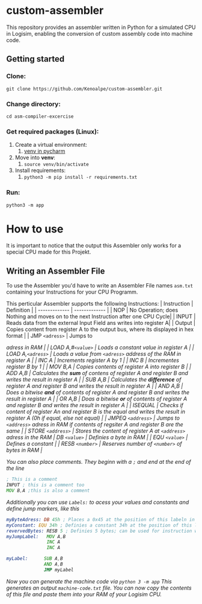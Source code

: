 # custom-assembler
This repository provides an assembler written in Python for a simulated CPU in Logisim, enabling the conversion of custom assembly code into machine code.

## Getting started
### Clone:
`git clone https://github.com/Kenoalpe/custom-assembler.git`

### Change directory:
`cd asm-compiler-excercise`

### Get required packages (Linux):
1. Create a virtual environment:
   1. [venv in pycharm](https://www.jetbrains.com/help/pycharm/creating-virtual-environment.html)
2. Move into **venv**:
   1. `source venv/bin/activate`
3. Install requirements:
    1. `python3 -m pip install -r requirements.txt`

### Run:
`python3 -m app`

# How to use
It is important to notice that the output this Assembler only works for a special CPU made for this Projekt.

## Writing an Assembler File
To use the Assembler you'd have to write an Assembler File names `asm.txt` containing your Instructions for your CPU Programm.

This perticular Assembler supports the following Instructions:
| Instruction     | Definition      |
| ------------- | ------------- |
| NOP           | No Operation; does Nothing and moves on to the next Instruction after one CPU Cycle|
| INPUT    | Reads data from the external Input Field ans writes into register A|
| Output | Copies content from register A to the output bus, where its displayed in hex format |
| JMP `<adress>` | Jumps to <address> adress in  RAM  |
| LOAD A,#`<value>` | Loads a constant <value> value in register A |
| LOAD A,`<adress>` | Loads a value from `<adress>` address of the RAM in register A |
| INC A | Increments register A by 1 |
| INC B | Incrementes register B by 1 |
| MOV B,A | Copies contents of register A into register B |
| ADD A,B | Calculates the **sum** of contens of register A and register B and writes the result in register A | 
| SUB A,B | Calculates the **difference** of register A and register B and writes the result in register A |
| AND A,B | Does a bitwise **and** of contents of register A and register B and writes the result in register A |
| OR A,B | Doas a bitwise **or** of contents of register A and register B and writes the result in register A |
| ISEQUAL | Checks if content of register An and register B is the equal and writes the result in register A (0h if equal, else not equal) |
| JMPEQ `<address>` | Jumps to `<address>` adress in RAM if contents of regsiter A and register B are the same |
| STORE `<address>` | Stores the content of register A at `<address>` adress in the RAM
| DB `<value>` | Definies a byte in  RAM |
| EQU `<value>` | Defines a constant |
| RESB `<number>` | Reserves number of `<number>` of bytes in RAM |

You can also place comments. They beginn with a `;` and end at the end of the line
```asm
; This is a comment
INPUT ; this is a comment too 
MOV B,A ;this is also a comment 
```

Additionally you can use `Labels:` to acess your values and constants and define jump markers, like this
```asm
myByteAdress: DB 45h ; Places a 0x45 at the position of this labeln in the RAM; can be used for instruction with a address parameter
myConstant: EQU 34h ; Definies a constant 34h at the position of this labeln in the RAM; can be used for instructions with a value paramter
revervedBytes: RESB 5 ; Definies 5 bytes; can be used for instruction with a address parameter, points to the first byte
myJumpLabel:   MOV A,B
               INC A
               INC A

myLabel:      SUB A,B
              AND A,B
              JMP myLabel
```

Now you can generate the machine code via `python 3 -m app`
This generates an output `machine-code.txt` file.
You can now copy the contents of this file and paste them into your RAM of your Logisim CPU.
